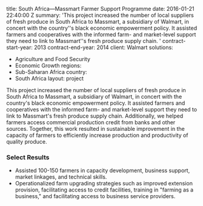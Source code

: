 
title: South Africa—Massmart Farmer Support Programme
date: 2016-01-21 22:40:00 Z
summary: 'This project increased the number of local suppliers of fresh produce in
  South Africa to Massmart, a subsidiary of Walmart, in concert with the country''s
  black economic empowerment policy. It assisted farmers and cooperatives with the
  informed farm- and market-level support they need to link to Massmart''s fresh produce
  supply chain. '
contract-start-year: 2013
contract-end-year: 2014
client: Walmart
solutions:
- Agriculture and Food Security
- Economic Growth
regions:
- Sub-Saharan Africa
country:
- South Africa
layout: project


This project increased the number of local suppliers of fresh produce in South Africa to Massmart, a subsidiary of Walmart, in concert with the country's black economic empowerment policy. It assisted farmers and cooperatives with the informed farm- and market-level support they need to link to Massmart's fresh produce supply chain. Additionally, we helped farmers access commercial production credit from banks and other sources. Together, this work resulted in sustainable improvement in the capacity of farmers to efficiently increase production and productivity of quality produce.

### Select Results

* Assisted 100-150 farmers in capacity development, business support, market linkages, and technical skills.
* Operationalized farm upgrading strategies such as improved extension provision, facilitating access to credit facilities, training in "farming as a business," and facilitating access to business service providers.
